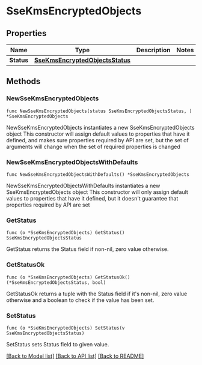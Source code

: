# SseKmsEncryptedObjects

## Properties

Name | Type | Description | Notes
------------ | ------------- | ------------- | -------------
**Status** | [**SseKmsEncryptedObjectsStatus**](SseKmsEncryptedObjectsStatus.md) |  | 

## Methods

### NewSseKmsEncryptedObjects

`func NewSseKmsEncryptedObjects(status SseKmsEncryptedObjectsStatus, ) *SseKmsEncryptedObjects`

NewSseKmsEncryptedObjects instantiates a new SseKmsEncryptedObjects object
This constructor will assign default values to properties that have it defined,
and makes sure properties required by API are set, but the set of arguments
will change when the set of required properties is changed

### NewSseKmsEncryptedObjectsWithDefaults

`func NewSseKmsEncryptedObjectsWithDefaults() *SseKmsEncryptedObjects`

NewSseKmsEncryptedObjectsWithDefaults instantiates a new SseKmsEncryptedObjects object
This constructor will only assign default values to properties that have it defined,
but it doesn't guarantee that properties required by API are set

### GetStatus

`func (o *SseKmsEncryptedObjects) GetStatus() SseKmsEncryptedObjectsStatus`

GetStatus returns the Status field if non-nil, zero value otherwise.

### GetStatusOk

`func (o *SseKmsEncryptedObjects) GetStatusOk() (*SseKmsEncryptedObjectsStatus, bool)`

GetStatusOk returns a tuple with the Status field if it's non-nil, zero value otherwise
and a boolean to check if the value has been set.

### SetStatus

`func (o *SseKmsEncryptedObjects) SetStatus(v SseKmsEncryptedObjectsStatus)`

SetStatus sets Status field to given value.



[[Back to Model list]](../README.md#documentation-for-models) [[Back to API list]](../README.md#documentation-for-api-endpoints) [[Back to README]](../README.md)


